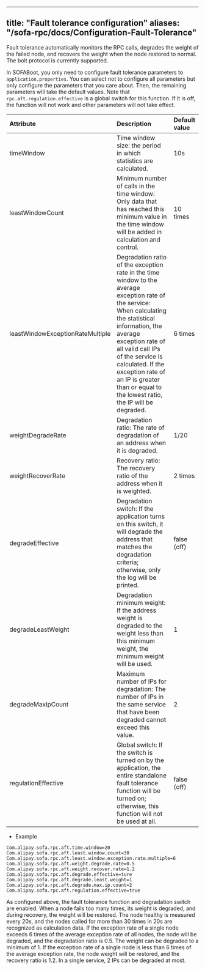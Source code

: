 
---
title: "Fault tolerance configuration"
aliases: "/sofa-rpc/docs/Configuration-Fault-Tolerance"
---


Fault tolerance automatically monitors the RPC calls, degrades the weight of the failed node, and recovers the weight when the node restored to normal. The bolt protocol is currently supported.

In SOFABoot, you only need to configure fault tolerance parameters to `application.properties`. You can select not to configure all parameters but only configure the parameters that you care about. Then, the remaining parameters will take the default values. Note that `rpc.aft.regulation.effective` is a global switch for this function. If it is off, the function will not work and other parameters will not take effect.


| Attribute | Description | Default value |
| :--- | :--- | :--- |
| timeWindow | Time window size: the period in which statistics are calculated. | 10s |
| leastWindowCount | Minimum number of calls in the time window: Only data that has reached this minimum value in the time window will be added in calculation and control. | 10 times |
| leastWindowExceptionRateMultiple | Degradation ratio of the exception rate in the time window to the average exception rate of the service: When calculating the statistical information, the average exception rate of all valid call IPs of the service is calculated. If the exception rate of an IP is greater than or equal to the lowest ratio, the IP will be degraded. | 6 times |
| weightDegradeRate | Degradation ratio: The rate of degradation of an address when it is degraded. | 1/20 |
| weightRecoverRate | Recovery ratio: The recovery ratio of the address when it is weighted. | 2 times |
| degradeEffective | Degradation switch: If the application turns on this switch, it will degrade the address that matches the degradation criteria; otherwise, only the log will be printed. | false (off) |
| degradeLeastWeight | Degradation minimum weight: If the address weight is degraded to the weight less than this minimum weight, the minimum weight will be used. | 1 |
| degradeMaxIpCount | Maximum number of IPs for degradation: The number of IPs in the same service that have been degraded cannot exceed this value. | 2 |
| regulationEffective | Global switch: If the switch is turned on by the application, the entire standalone fault tolerance function will be turned on; otherwise, this function will not be used at all. | false (off) |


* Example
```
Com.alipay.sofa.rpc.aft.time.window=20
Com.alipay.sofa.rpc.aft.least.window.count=30
Com.alipay.sofa.rpc.aft.least.window.exception.rate.multiple=6
Com.alipay.sofa.rpc.aft.weight.degrade.rate=0.5
Com.alipay.sofa.rpc.aft.weight.recover.rate=1.2
Com.alipay.sofa.rpc.aft.degrade.effective=ture
Com.alipay.sofa.rpc.aft.degrade.least.weight=1
Com.alipay.sofa.rpc.aft.degrade.max.ip.count=2
Com.alipay.sofa.rpc.aft.regulation.effective=true
```
As configured above, the fault tolerance function and degradation switch are enabled. When a node fails too many times, its weight is degraded, and during recovery, the weight will be restored. The node healthy is measured every 20s, and the nodes called for more than 30 times in 20s are recognized as calculation data. If the exception rate of a single node exceeds 6 times of the average exception rate of all nodes, the node will be degraded, and the degradation ratio is 0.5. The weight can be degraded to a minimum of 1. If the exception rate of a single node is less than 6 times of the average exception rate, the node weight will be restored, and the recovery ratio is 1.2. In a single service, 2 IPs can be degraded at most.
